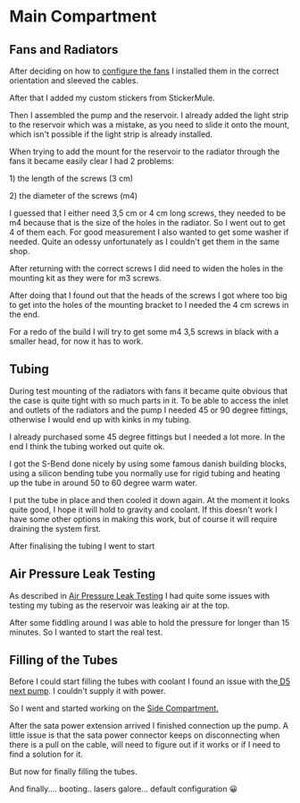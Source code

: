 # Main Compartment

## Fans and Radiators

After deciding on how to [configure the fans](../assembling-the-build.md#radiators-and-fans) I installed them in the correct orientation and sleeved the cables.

After that I added my custom stickers from StickerMule.

Then I assembled the pump and the reservoir. I already added the light strip to the reservoir which was a mistake, as you need to slide it onto the mount, which isn't possible if the light strip is already installed.

When trying to add the mount for the reservoir to the radiator through the fans it became easily clear I had 2 problems:

1\) the length of the screws \(3 cm\)

2\) the diameter of the screws \(m4\)

I guessed that I either need 3,5 cm or 4 cm long screws, they needed to be m4 because that is the size of the holes in the radiator. So I went out to get 4 of them each. For good measurement I also wanted to get some washer if needed. Quite an odessy unfortunately as I couldn't get them in the same shop.

After returning with the correct screws I did need to widen the holes in the mounting kit as they were for m3 screws.

After doing that I found out that the heads of the screws I got where too big to get into the holes of the mounting bracket to I needed the 4 cm screws in the end.

For a redo of the build I will try to get some m4 3,5 screws in black with a smaller head, for now it has to work.

## Tubing

During test mounting of the radiators with fans it became quite obvious that the case is quite tight with so much parts in it. To be able to access the inlet and outlets of the radiators and the pump I needed 45 or 90 degree fittings, otherwise I would end up with kinks in my tubing.

I already purchased some 45 degree fittings but I needed a lot more. In the end I think the tubing worked out quite ok.

I got the S-Bend done nicely by using some famous danish building blocks, using a silicon bending tube you normally use for rigid tubing and heating up the tube in around 50 to 60 degree warm water.

I put the tube in place and then cooled it down again. At the moment it looks quite good, I hope it will hold to gravity and coolant. If this doesn't work I have some other options in making this work, but of course it will require draining the system first.

After finalising the tubing I went to start

## Air Pressure Leak Testing

As described in  [Air Pressure Leak Testing](../../this-and-that/lessons-learned.md#air-pressure-leak-testing) I had quite some issues with testing my tubing as the reservoir was leaking air at the top. 

After some fiddling around I was able to hold the pressure for longer than 15 minutes. So I wanted to start the real test.

## Filling of the Tubes

Before I could start filling the tubes with coolant I found an issue with the[ D5 next pump](../../this-and-that/aquacomputer/aquacomputer-in-general.md#d5-next-pump). I couldn't supply it with power.

So I went and started working on the [Side Compartment.](side-compartment.md)

After the sata power extension arrived I finished connection up the pump. A little issue is that the sata power connector keeps on disconnecting when there is a pull on the cable, will need to figure out if it works or if I need to find a solution for it.

But now for finally filling the tubes.

And finally.... booting.. lasers galore... default configuration 😀



